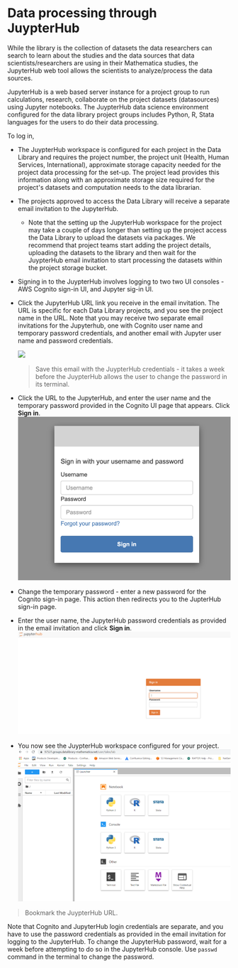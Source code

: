 # Data processing through JuypterHub

While the library is the collection of datasets the data researchers can search to learn about the studies and the data sources that data scientists/researchers are using in their Mathematica studies, the JupyterHub web tool allows the scientists to analyze/process the data sources.

JupyterHub is a web based server instance for a project group to run calculations, research, collaborate on the project datasets (datasources) using Jupyter notebooks. The JuypterHub data science environment configured for the data library project groups includes Python, R, Stata languages for the users to do their data processing.


To log in,

* The JuypterHub workspace is configured for each project in the Data Library and requires the project number, the project unit (Health, Human Services, International), approximate storage capacity needed for the project data processing for the set-up. The project lead provides this information along with an approximate storage size required for the project's datasets and computation needs to the data librarian.
* The projects approved to access the Data Library will receive a separate email invitation to the JupyterHub. 
    * Note that the setting up the JupyterHub workspace for the project may take a couple of days longer than setting up the project access the Data Library to upload the datasets via packages. We recommend that project teams start adding the project details, uploading the datasets to the library and then wait for the JuypterHub email invitation to start processing the datasets within the project storage bucket.
* Signing in to the JuypterHub involves logging to two two UI consoles - AWS Cognito sign-in UI, and Jupyter sig-in UI.
* Click the JupyterHub URL link you receive in the email invitation. The URL is specific for each Data Library projects, and you see the project name in the URL.
   Note that you may receive two separate email invitations for the Jupyterhub, one with Cognito user name and temporary password credentials, and another email with Jupyter user name and password credentials.
 
   ![](images/jup_invite.png)
   
   > Save this email with the JuypterHub credentials - it takes a week before the JuypterHub allows the user to change the password in its terminal.
* Click the URL to the JupyterHub, and enter the user name and the temporary password provided in the Cognito UI page that appears. Click **Sign in**.
   ![](images/cognito_ui.png) 
* Change the temporary password - enter a new password for the Cognito sign-in page. This action then redirects you to the JupterHub sign-in page. 
* Enter the user name, the JupyterHub password credentials as provided in the email invitation and click **Sign in**. 
   ![](images/jupyter_ui.png) 
* You now see the JuypterHub workspace configured for your project.
   ![](images/jupyter_home.png)

> Bookmark the JuypterHub URL.

Note that Cognito and JupyterHub login credentials are separate, and you have to use the password credentials as provided in the email invitation for logging to the JupyterHub.  To change the JupyterHub password, wait for a week before attempting to do so in the JupyterHub console. Use `passwd` command in the terminal to change the password.
